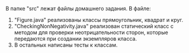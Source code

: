 В папке "src" лежат файлы домашнего задания. В файле:
1) "Figure.java" реализованы классы прямоугольник, квадрат и круг.
2) "CheckingNonNegativity.java" реализован статический класс с методом для проверки неотрицательности сторон, которые передаются при создании экземпляров класса.
3) В остальных написаны тесты к классам.
